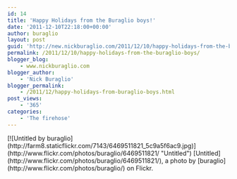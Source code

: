 ```yaml
---
id: 14
title: 'Happy Holidays from the Buraglio boys!'
date: '2011-12-10T22:18:00+00:00'
author: buraglio
layout: post
guid: 'http://new.nickburaglio.com/2011/12/10/happy-holidays-from-the-buraglio-boys/'
permalink: /2011/12/10/happy-holidays-from-the-buraglio-boys/
blogger_blog:
    - www.nickburaglio.com
blogger_author:
    - 'Nick Buraglio'
blogger_permalink:
    - /2011/12/happy-holidays-from-buraglio-boys.html
post_views:
    - '365'
categories:
    - 'The firehose'
---
```


<div>[![Untitled by buraglio](http://farm8.staticflickr.com/7143/6469511821_5c9a5f6ac9.jpg)](http://www.flickr.com/photos/buraglio/6469511821/ "Untitled")  
<span>[Untitled](http://www.flickr.com/photos/buraglio/6469511821/), a photo by [buraglio](http://www.flickr.com/photos/buraglio/) on Flickr.</span></div>